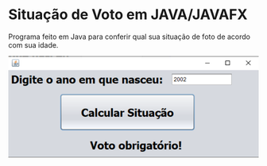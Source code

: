 # Situação de Voto em JAVA/JAVAFX
Programa feito em Java para conferir qual sua situação de foto de acordo com sua idade.

<p align="center">
  <img src="https://github.com/VictorCavichioli/SituacaoVoto/blob/main/AplicacaoJava.png" />
</p>  
